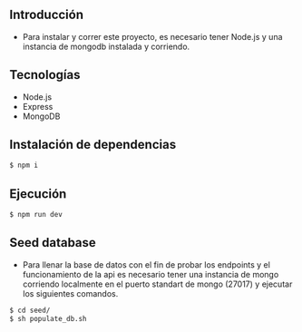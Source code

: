 ## Introducción
 - Para instalar y correr este proyecto, es necesario tener Node.js y una instancia de mongodb instalada y corriendo.

## Tecnologías
 - Node.js
 - Express
 - MongoDB

## Instalación de dependencias

```sh
$ npm i
```

## Ejecución
```sh
$ npm run dev
```

## Seed database
- Para llenar la base de datos con el fin de probar los endpoints y el funcionamiento de la api es necesario tener una instancia de mongo corriendo localmente en el puerto standart de mongo (27017) y ejecutar los siguientes comandos.
```sh
$ cd seed/
$ sh populate_db.sh
```

